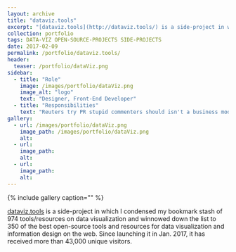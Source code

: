 ```yaml
---
layout: archive
title: "dataviz.tools"
excerpt: "[dataviz.tools](http://dataviz.tools/) is a side-project in which I condensed my bookmark stash of 974 tools/resources"
collection: portfolio
tags: DATA-VIZ OPEN-SOURCE-PROJECTS SIDE-PROJECTS
date: 2017-02-09
permalink: /portfolio/dataviz.tools/
header:
  teaser: /portfolio/dataViz.png
sidebar:
  - title: "Role"
    image: /images/portfolio/dataViz.png
    image_alt: "logo"
    text: "Designer, Front-End Developer"
  - title: "Responsibilities"
    text: "Reuters try PR stupid commenters should isn't a business model"
gallery:
  - url: /images/portfolio/dataViz.png
    image_path: /images/portfolio/dataViz.png
    alt:
  - url:
    image_path:
    alt:
  - url:
    image_path:
    alt:
---
```


{% include gallery caption="" %}

[dataviz.tools](http://dataviz.tools/) is a side-project in which I condensed my bookmark stash of 974 tools/resources on data visualization and winnowed down the list to 350 of the best open-source tools and resources for data visualization and information design on the web. Since launching it in Jan. 2017, it has received more than 43,000 unique visitors.

